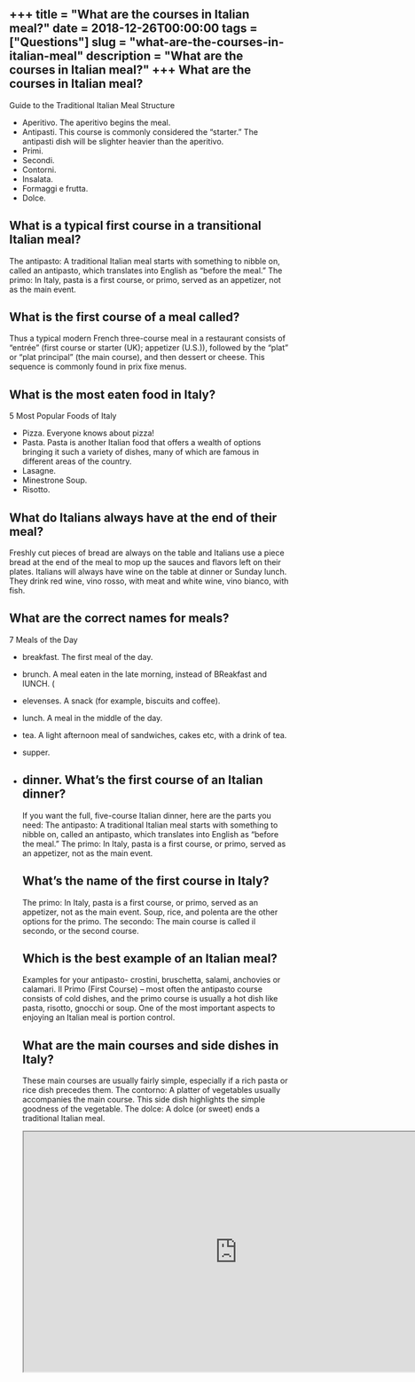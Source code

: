 +++
title = "What are the courses in Italian meal?"
date = 2018-12-26T00:00:00
tags = ["Questions"]
slug = "what-are-the-courses-in-italian-meal"
description = "What are the courses in Italian meal?"
+++
What are the courses in Italian meal?
-------------------------------------

Guide to the Traditional Italian Meal Structure

- Aperitivo. The aperitivo begins the meal.
- Antipasti. This course is commonly considered the “starter.” The antipasti dish will be slighter heavier than the aperitivo.
- Primi.
- Secondi.
- Contorni.
- Insalata.
- Formaggi e frutta.
- Dolce.

What is a typical first course in a transitional Italian meal?
--------------------------------------------------------------

The antipasto: A traditional Italian meal starts with something to nibble on, called an antipasto, which translates into English as “before the meal.” The primo: In Italy, pasta is a first course, or primo, served as an appetizer, not as the main event.

What is the first course of a meal called?
------------------------------------------

Thus a typical modern French three-course meal in a restaurant consists of “entrée” (first course or starter (UK); appetizer (U.S.)), followed by the “plat” or “plat principal” (the main course), and then dessert or cheese. This sequence is commonly found in prix fixe menus.

What is the most eaten food in Italy?
-------------------------------------

5 Most Popular Foods of Italy

- Pizza. Everyone knows about pizza!
- Pasta. Pasta is another Italian food that offers a wealth of options bringing it such a variety of dishes, many of which are famous in different areas of the country.
- Lasagne.
- Minestrone Soup.
- Risotto.

What do Italians always have at the end of their meal?
------------------------------------------------------

Freshly cut pieces of bread are always on the table and Italians use a piece bread at the end of the meal to mop up the sauces and flavors left on their plates. Italians will always have wine on the table at dinner or Sunday lunch. They drink red wine, vino rosso, with meat and white wine, vino bianco, with fish.

What are the correct names for meals?
-------------------------------------

7 Meals of the Day

- breakfast. The first meal of the day.
- brunch. A meal eaten in the late morning, instead of BReakfast and lUNCH. (
- elevenses. A snack (for example, biscuits and coffee).
- lunch. A meal in the middle of the day.
- tea. A light afternoon meal of sandwiches, cakes etc, with a drink of tea.
- supper.
- dinner. What’s the first course of an Italian dinner?
    ---------------------------------------------
    
    If you want the full, five-course Italian dinner, here are the parts you need: The antipasto: A traditional Italian meal starts with something to nibble on, called an antipasto, which translates into English as “before the meal.” The primo: In Italy, pasta is a first course, or primo, served as an appetizer, not as the main event.
    
    What’s the name of the first course in Italy?
    ---------------------------------------------
    
    The primo: In Italy, pasta is a first course, or primo, served as an appetizer, not as the main event. Soup, rice, and polenta are the other options for the primo. The secondo: The main course is called il secondo, or the second course.
    
    Which is the best example of an Italian meal?
    ---------------------------------------------
    
    Examples for your antipasto- crostini, bruschetta, salami, anchovies or calamari. Il Primo (First Course) – most often the antipasto course consists of cold dishes, and the primo course is usually a hot dish like pasta, risotto, gnocchi or soup. One of the most important aspects to enjoying an Italian meal is portion control.
    
    What are the main courses and side dishes in Italy?
    ---------------------------------------------------
    
    These main courses are usually fairly simple, especially if a rich pasta or rice dish precedes them. The contorno: A platter of vegetables usually accompanies the main course. This side dish highlights the simple goodness of the vegetable. The dolce: A dolce (or sweet) ends a traditional Italian meal.
    
    <iframe allow="accelerometer; autoplay; clipboard-write; encrypted-media; gyroscope; picture-in-picture" allowfullscreen="" class="__youtube_prefs__  epyt-is-override  no-lazyload" data-no-lazy="1" data-origheight="433" data-origwidth="770" data-skipgform_ajax_framebjll="" height="433" id="_ytid_85502" loading="lazy" src="https://www.youtube.com/embed/yJHQxVAMK5g?enablejsapi=1&autoplay=0&cc_load_policy=0&cc_lang_pref=&iv_load_policy=1&loop=0&modestbranding=0&rel=1&fs=1&playsinline=0&autohide=2&theme=dark&color=red&controls=1&" title="YouTube player" width="770"></iframe>